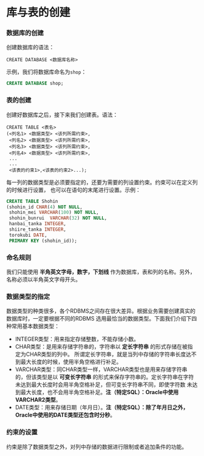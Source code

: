 库与表的创建
===================================
### 数据库的创建
创建数据库的语法：
```
CREATE DATABASE <数据库名称>
```
示例，我们将数据库命名为`shop`：
```sql
CREATE DATABASE shop;
```

### 表的创建
创建好数据库之后，接下来我们创建表。语法：
```
CREATE TABLE <表名>
(<列名1> <数据类型> <该列所需约束>,
 <列名2> <数据类型> <该列所需约束>,
 <列名3> <数据类型> <该列所需约束>,
 <列名4> <数据类型> <该列所需约束>,
 ...
 ...
 <该表的约束1>,<该表的约束2>...);
```
每一列的数据类型是必须要指定的，还要为需要的列设置约束。约束可以在定义列的时候进行设置，
也可以在语句的末尾进行设置。示例：
```sql
CREATE TABLE Shohin
(shohin_id CHAR(4) NOT NULL,
 shohin_mei VARCHAR(100) NOT NULL,
 shohin_bunrui  VARCHAR(32) NOT NULL,
 hanbai_tanka INTEGER,
 shiire_tanka INTEGER,
 torokubi DATE,
 PRIMARY KEY (shohin_id));
```

### 命名规则
我们只能使用 **半角英文字母，数字，下划线** 作为数据库，表和列的名称。另外，名称必须以半角英文字母开头。

### 数据类型的指定
数据类型的种类很多，各个RDBMS之间存在很大差异。根据业务需要创建真实的数据库时，一定要根据不同的RDBMS
选用最恰当的数据类型。下面我们介绍下四种常用基本数据类型：
+ INTEGER类型：用来指定存储整数，不能存储小数。
+ CHAR类型：是用来存储字符串的，字符串以 **定长字符串** 的形式存储在被指定为CHAR类型的列中。
所谓定长字符串，就是当列中存储的字符串长度达不到最大长度的时候，使用半角空格进行补足。
+ VARCHAR类型：同CHAR类型一样，VARCHAR类型也是用来存储字符串的，但该类型是以 **可变长字符串**
的形式来保存字符串的。定长字符串在字符未达到最大长度时会用半角空格补足，但可变长字符串不同，即使字符数
未达到最大长度，也不会用半角空格补足。**注（特定SQL）：Oracle中使用VARCHAR2类型**。
+ DATE类型：用来存储日期（年月日）。**注（特定SQL）：除了年月日之外，Oracle中使用的DATE类型还包含时分秒**。

### 约束的设置
约束是除了数据类型之外，对列中存储的数据进行限制或者追加条件的功能。
